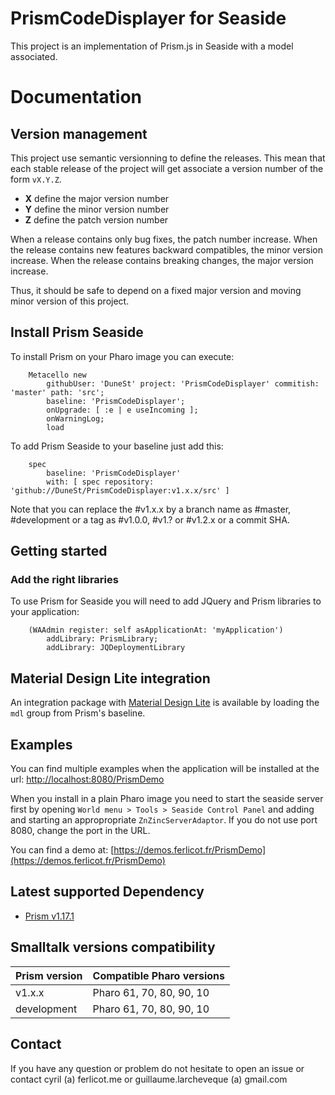 # PrismCodeDisplayer for Seaside

This project is an implementation of Prism.js in Seaside with a model associated.

# Documentation

## Version management 

This project use semantic versionning to define the releases. This mean that each stable release of the project will get associate a version number of the form `vX.Y.Z`. 

- **X** define the major version number
- **Y** define the minor version number 
- **Z** define the patch version number

When a release contains only bug fixes, the patch number increase. When the release contains new features backward compatibles, the minor version increase. When the release contains breaking changes, the major version increase. 

Thus, it should be safe to depend on a fixed major version and moving minor version of this project.

## Install Prism Seaside

To install Prism on your Pharo image you can execute:

```Smalltalk
    Metacello new
        githubUser: 'DuneSt' project: 'PrismCodeDisplayer' commitish: 'master' path: 'src';
        baseline: 'PrismCodeDisplayer';
        onUpgrade: [ :e | e useIncoming ];
        onWarningLog;
        load
```

To add Prism Seaside to your baseline just add this:

```Smalltalk
    spec
        baseline: 'PrismCodeDisplayer'
        with: [ spec repository: 'github://DuneSt/PrismCodeDisplayer:v1.x.x/src' ]
```

Note that you can replace the #v1.x.x by a branch name as #master, #development or a tag as #v1.0.0, #v1.? or #v1.2.x or a commit SHA.

## Getting started

### Add the right libraries

To use Prism for Seaside you will need to add JQuery and Prism libraries to your application:

```Smalltalk
	(WAAdmin register: self asApplicationAt: 'myApplication')
		addLibrary: PrismLibrary;
		addLibrary: JQDeploymentLibrary
```

## Material Design Lite integration

An integration package with [Material Design Lite](https://github.com/DuneSt/MaterialDesignLite) is available by loading the `mdl` group from Prism's baseline. 

## Examples

You can find multiple examples when the application will be installed at the url: [http://localhost:8080/PrismDemo](http://localhost:8080/PrismDemo)

When you install in a plain Pharo image you need to start the seaside server first by opening `World menu > Tools > Seaside Control Panel` and adding and starting an appropropriate `ZnZincServerAdaptor`. If you do not use port 8080, change the port in the URL.

You can find a demo at: [https://demos.ferlicot.fr/PrismDemo](https://demos.ferlicot.fr/PrismDemo)

## Latest supported Dependency

- [Prism v1.17.1](https://github.com/PrismJS/prism/releases/tag/v1.17.1)

## Smalltalk versions compatibility

| Prism version 	| Compatible Pharo versions 	|
|---------------	|---------------------------	|
| v1.x.x	      	| Pharo 61, 70, 80, 90, 10         	|
| development      	| Pharo 61, 70, 80, 90, 10         	|

## Contact

If you have any question or problem do not hesitate to open an issue or contact cyril (a) ferlicot.me or guillaume.larcheveque (a) gmail.com
